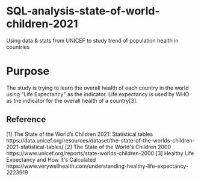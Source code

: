 # SQL-analysis-state-of-world-children-2021
Using data &amp; stats from UNICEF to study trend of population health in countries

<h1>Purpose</h1>
The study is trying to learn the overall health of each country in the world using "Life Expectancy" as the indicator. Life expectancy is used by WHO as the indicator for the overall health of a country[3].

<h2>Reference</h2>
[1] The State of the World’s Children 2021: Statistical tables https://data.unicef.org/resources/dataset/the-state-of-the-worlds-children-2021-statistical-tables/  
[2] The State of the World's Children 2000 https://www.unicef.org/reports/state-worlds-children-2000  
[3] Healthy Life Expectancy and How It's Calculated https://www.verywellhealth.com/understanding-healthy-life-expectancy-2223919  
